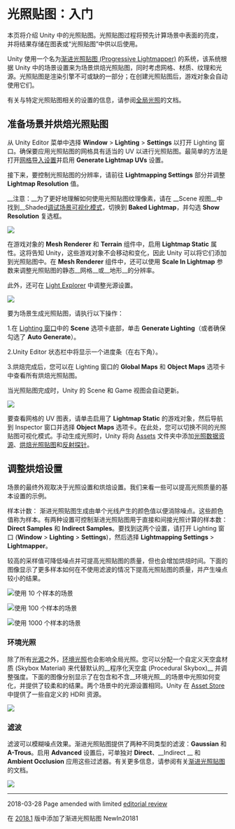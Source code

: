 # 光照贴图：入门

本页将介绍 Unity 中的光照贴图。光照贴图过程将预先计算场景中表面的亮度，并将结果存储在图表或“光照贴图”中供以后使用。

Unity 使用一个名为[渐进光照贴图 (Progressive Lightmapper)](ProgressiveLightmapper.html) 的系统，该系统根据 Unity 中的场景设置来为场景烘焙光照贴图，同时考虑网格、材质、纹理和光源。光照贴图是渲染引擎不可或缺的一部分；在创建光照贴图后，游戏对象会自动使用它们。

有关与特定光照贴图相关的设置的信息，请参阅[全局光照](GlobalIllumination.html)的文档。

## 准备场景并烘焙光照贴图

从 Unity Editor 菜单中选择 __Window__ &gt; __Lighting__ &gt; __Settings__ 以打开 Lighting 窗口。确保要应用光照贴图的网格具有适当的 UV 以进行光照贴图。最简单的方法是打开[网格导入设置](FBXImporter-Model.html)并启用 __Generate Lightmap UVs__ 设置。

接下来，要控制光照贴图的分辨率，请前往 __Lightmapping Settings__ 部分并调整 __Lightmap Resolution__ 值。

__注意：__为了更好地理解如何使用光照贴图纹理像素，请在 __Scene 视图__中找到__Shaded[调试场景可视化模式](GIVis.html)，切换到 __Baked Lightmap__，并勾选 __Show Resolution__ 复选框。

![](../uploads/Main/Lightmapping-0.jpg) 

在游戏对象的 __Mesh Renderer__ 和 __Terrain__ 组件中，启用 __Lightmap Static__ 属性。这将告知 Unity，这些游戏对象不会移动和变化，因此 Unity 可以将它们添加到光照贴图中。在 __Mesh Renderer__ 组件中，还可以使用 __Scale In Lightmap__ 参数来调整光照贴图的静态__网格__或__地形__的分辨率。

此外，还可在 [Light Explorer](LightingExplorer.html) 中调整光源设置。

![](../uploads/Main/Lightmapping-1.jpg) 

要为场景生成光照贴图，请执行以下操作：

1.在 [Lighting 窗口](GlobalIllumination.html)中的 __Scene__ 选项卡底部，单击 __Generate Lighting__（或者确保勾选了 __Auto Generate__）。

2.Unity Editor 状态栏中将显示一个进度条（在右下角）。

3.烘焙完成后，您可以在 Lighting 窗口的 __Global Maps__ 和 __Object Maps__ 选项卡中查看所有烘焙光照贴图。

当光照贴图完成时，Unity 的 Scene 和 Game 视图会自动更新。

![](../uploads/Main/Lightmapping-2.jpg) 

要查看网格的 UV 图表，请单击启用了 __Lightmap Static__ 的游戏对象，然后导航到 Inspector 窗口并选择 __Object Maps__ 选项卡。在此处，您可以切换不同的光照贴图可视化模式。手动生成光照时，Unity 将向 [Assets](SpecialFolders.html) 文件夹中添加[光照数据资源](LightmapSnapshot.html)、[烘焙光照贴图](GlobalIllumination.html)和[反射探针](ReflectionProbes.html)。

## 调整烘焙设置

场景的最终外观取决于光照设置和烘焙设置。我们来看一些可以提高光照质量的基本设置的示例。

样本计数：
渐进光照贴图生成由单个光线产生的颜色值以便消除噪点。这些颜色值称为样本。有两种设置可控制渐进光照贴图用于直接和间接光照计算的样本数：__Direct Samples__ 和 __Indirect Samples__。要找到这两个设置，请打开 Lighting 窗口 (__Window__ &gt; __Lighting__ &gt; __Settings__)，然后选择 __Lightmapping Settings__ &gt; __Lightmapper__。

较高的采样值可降低噪点并可提高光照贴图的质量，但也会增加烘焙时间。下面的图像显示了更多样本如何在不使用滤波的情况下提高光照贴图的质量，并产生噪点较小的结果。

![使用 10 个样本的场景](../uploads/Main/Lightmapping-3.jpg)


![使用 100 个样本的场景](../uploads/Main/Lightmapping-4.jpg)


![使用 1000 个样本的场景](../uploads/Main/Lightmapping-5.jpg)


### 环境光照

除了所有[光源](LightSources.html)之外，[环境光照](GlobalIllumination.html#Environment)也会影响全局光照。您可以分配一个自定义天空盒材质 (Skybox Material) 来代替默认的__程序化天空盒 (Procedural Skybox)__ 并调整强度。下面的图像分别显示了在包含和不含__环境光照__的场景中光照如何变化，并提供了较柔和的结果。两个场景中的光源设置相同。Unity 在 [Asset Store](https://assetstore.unity.com/packages/essentials/beta-projects/unity-hdri-pack-72511) 中提供了一些自定义的 HDRI 资源。

![](../uploads/Main/Lightmapping-6.jpg) 

### 滤波

滤波可以模糊噪点效果。渐进光照贴图提供了两种不同类型的滤波：__Gaussian__ 和 __A-Trous__。启用 __Advanced__ 设置后，可单独对 __Direct__、__Indirect __ 和 __Ambient Occlusion__ 应用这些过滤器。有关更多信息，请参阅有关[渐进光照贴图](ProgressiveLightmapper.html)的文档。

![](../uploads/Main/Lightmapping-7.jpg) 

---

<span class="page-edit"> 2018-03-28  Page amended with limited [editorial review](DocumentationEditorialReview.html)
</span>

<span class="page-history">在 [2018.1](https://docs.unity3d.com/2018.1/Documentation/Manual/30_search.html?q=newin20181) 版中添加了渐进光照贴图 <span class="search-words">NewIn20181</span></span>
